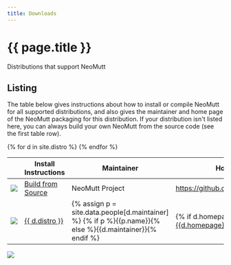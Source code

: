 ```yaml
---
title: Downloads
---
```


# {{ page.title }}

Distributions that support NeoMutt

## Listing

The table below gives instructions about how to install or compile NeoMutt
for all supported distributions, and also gives the maintainer and home page of
the NeoMutt packaging for this distribution. If your distribution isn't listed
here, you can always build your own NeoMutt from the source code (see the first
table row).

<table summary="list of distros">
  <thead>
    <tr>
      <th></th>
      <th>Install Instructions</th>
      <th>Maintainer</th>
      <th>Home Page</th>
    </tr>
  </thead>
  <tbody>
    <tr>
      <td><img src="/images/source.png"></td>
      <td><a href="/dev/build">Build from Source</a></td>
      <td>NeoMutt Project</td>
      <td><a href="https://github.com/neomutt/neomutt">https://github.com/neomutt/neomutt</a></td>
    </tr>
    {% for d in site.distro %}
      <tr>
        <td><img src="/images/distros/{{ d.icon }}"></td>
        <td><a href="{{ d.url }}">{{ d.distro }}</a></td>
        <td>
          {% assign p = site.data.people[d.maintainer] %}
          {% if p %}{{p.name}}{% else %}{{d.maintainer}}{% endif %}
        </td>
        <td>{% if d.homepage %}<a href="{{d.homepage}}">{{d.homepage}}</a>{% endif %}</td>
      </tr>
    {% endfor %}
  </tbody>
</table>

<a href="https://repology.org/project/neomutt/versions"><img src="https://repology.org/badge/vertical-allrepos/neomutt.svg"></a>
